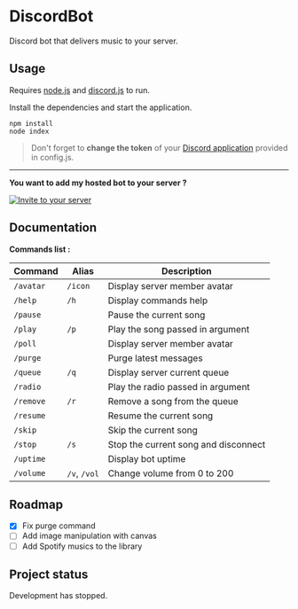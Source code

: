 # **DiscordBot**

Discord bot that delivers music to your server.

## Usage

Requires [node.js](https://nodejs.org) and [discord.js](https://discord.js.org) to run.

Install the dependencies and start the application.

```
npm install
node index
```

> Don't forget to **change the token** of your [Discord application](https://discord.com/developers/applications) provided in config.js.

---

**You want to add my hosted bot to your server ?**

[![Invite to your server](https://imgur.com/ebFKyEe.png)](https://discord.com/oauth2/authorize?client_id=398486386111545344&scope=bot&permissions=2147482871)

## Documentation

**Commands list :**

|Command         |Alias                          |Description                  |
|----------------|-------------------------------|-----------------------------|
|`/avatar`       |`/icon`                        |Display server member avatar |
|`/help`         |`/h`                           |Display commands help        |
|`/pause`        |                               |Pause the current song       |
|`/play`         |`/p`                           |Play the song passed in argument |
|`/poll`         |                               |Display server member avatar |
|`/purge`        |                               |Purge latest messages        |
|`/queue`        |`/q`                           |Display server current queue |
|`/radio`        |                               |Play the radio passed in argument |
|`/remove`       |`/r`                           |Remove a song from the queue |
|`/resume`       |                               |Resume the current song      |
|`/skip`         |                               |Skip the current song        |
|`/stop`         |`/s`                           |Stop the current song and disconnect |
|`/uptime`       |                               |Display bot uptime           |
|`/volume`       |`/v`, `/vol`                   |Change volume from 0 to 200  |

## Roadmap

- [x] Fix purge command
- [ ] Add image manipulation with canvas
- [ ] Add Spotify musics to the library

## Project status

Development has stopped.
